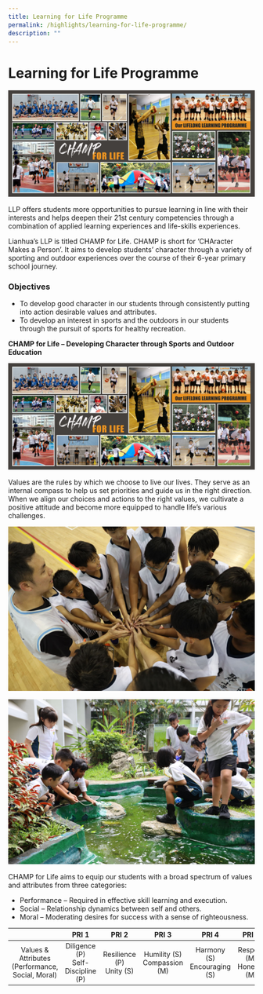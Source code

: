 ```yaml
---
title: Learning for Life Programme
permalink: /highlights/learning-for-life-programme/
description: ""
---
```

# Learning for Life Programme

![](/images/Highlights/Learning%20for%20Life%20Programme/Picture%201.jpg)

LLP offers students more opportunities to pursue learning in line with their interests and helps deepen their 21st century competencies through a combination of applied learning experiences and life-skills experiences.


Lianhua’s LLP is titled CHAMP for Life. CHAMP is short for ‘CHAracter Makes a Person’. It aims to develop students’ character through a variety of sporting and outdoor experiences over the course of their 6-year primary school journey.

###  Objectives

*   To develop good character in our students through consistently putting into action desirable values and attributes.
*   To develop an interest in sports and the outdoors in our students through the pursuit of sports for healthy recreation.
  

**CHAMP for Life – Developing Character through Sports and Outdoor Education**

![](/images/Highlights/Learning%20for%20Life%20Programme/Picture%201.jpg)

Values are the rules by which we choose to live our lives. They serve as an internal compass to help us set priorities and guide us in the right direction. When we align our choices and actions to the right values, we cultivate a positive attitude and become more equipped to handle life’s various challenges.

![](/images/Highlights/Learning%20for%20Life%20Programme/Picture%202.jpg) 

![](/images/Highlights/Learning%20for%20Life%20Programme/Picture%203.jpg)

CHAMP for Life aims to equip our students with a broad spectrum of values and attributes from three categories:

* Performance – Required in effective skill learning and execution.
* Social – Relationship dynamics between self and others.
* Moral – Moderating desires for success with a sense of righteousness.

|                                                  |                 PRI 1                |            PRI 2            |              PRI 3             |              PRI 4             |            PRI 5           |                PRI 6                |
|:-------------:|:------------:|:-----------------:|:----------------:|:----------------:|:------------:|:-------------:|
| Values & Attributes (Performance, Social, Moral) | Diligence (P)<br>Self-Discipline (P) | Resilience (P)<br>Unity (S) | Humility (S)<br>Compassion (M) | Harmony (S)<br>Encouraging (S) | Respect (M)<br>Honesty (M) | Sportsmanship (M)<br>Excellence (S) |
